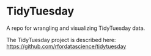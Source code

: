 # TidyTuesday

A repo for wrangling and visualizing TidyTuesday data.
 
The TidyTuesday project is described here:
https://github.com/rfordatascience/tidytuesday

